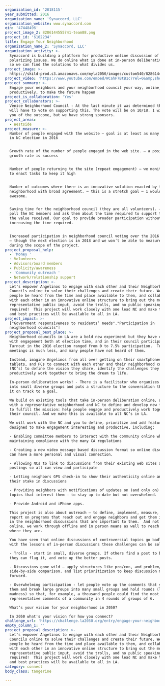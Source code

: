 ```yaml
---
organization_id: '2018115'
year_submitted: 2016
organization_name: 'Synaccord, LLC'
organization_website: www.synaccord.com
ein: '47448496'
project_image_2: 8286144555741-team88.png
project_id: '6102234'
title: Engage Your Neighborhood
organization_name_2: 'Synaccord, LLC'
organization_activity: >-
  Synaccord is building a platform for productive online discussion of 
  polarizing issues. We do online what is done at in-person deliberative events
  so we can find the solutions to what divides us.
project_image: >-
  https://skild-prod.s3.amazonaws.com/myla2050/images/custom540/8286144555741-team88.png
project_video: 'https://www.youtube.com/embed/WCahF7BtB1c?rel=0&amp;showinfo=0'
project_summary: >-
  Engage your neighbors and your neighborhood council your way, online,
  productively, to make the future happen
project_is_collaboration: 'Yes'
project_collaborators: >-
  Venice Neighborhood Council - At the last minute it was determined that the NC
  will have to vote on supporting this. The vote will be on 10/18. I will notify
  you of the outcome, but we have strong sponsors.
project_areas:
  - Westside
project_measure: >-
  Number of people engaged with the website – goal is at least as many as voted
  in NC election in 2016 


  Growth rate of the number of people engaged in the web site. – a positive
  growth rate is success


  Number of people returning to the site (repeat engagement) – we monitor this
  to enact tasks to keep it high


  Number of outcomes where there is an innovative solution enacted by the
  neighborhood with broad agreement. – this is a stretch goal – 1 would be
  awesome.


  Saving time for the neighborhood council (they are all volunteers). – We will
  poll the NC members and ask them about the time required to support this and
  the value received. Our goal to provide broader participation without
  increasing the time required. 


  Increased participation in neighborhood council voting over the 2016 election
  – though the next election is in 2018 and we won’t be able to measure this
  during the scope of the project.
project_proposal_help:
  - 'Money '
  - Volunteers
  - Advisors/board members
  - Publicity/awareness
  - 'Community outreach '
  - Network/relationship support
project_description: >-
  Let's empower Angelinos to engage with each other and their Neighborhood
  Councils online to solve their challenges and create their future. We’ll let
  people be heard from the time and place available to them, and collaborate
  with each other in an innovative online structure to bring out the most
  representative public input, avoid the trolls, and no public speaking
  required!  This project will work closely with one lead NC and make the tools
  and best practices will be available to all in LA.
project_impact: >-
  ["Government responsiveness to residents’ needs","Participation in
  neighborhood councils"]
project_proposal_best_place: >-
  Neighborhood councils in LA are a bold new experiment but they have challenges
  with engagement both at election time, and in their council participation. 
  Turnout in the 2016 election ranged from 0 to 7.5% participation.  Turnout at
  meetings is much less, and many people have not heard of them.

  Instead, imagine Angelinos from all over getting on their smartphones,
  tablets, and PCs to connect with each other and their neighborhood councils
  (NC’s) to define the vision they share, identify the challenges they face, and
  productively work together to bring the dream to life.

  In-person deliberation works! - There is a facilitator who organizes people
  into small diverse groups and puts a structure to the conversation that keeps
  it on track to a goal. 

  We build on existing tools that take in-person deliberation online, and work
  with a representative neighborhood and NC to define and develop new features
  to fulfill the mission: help people engage and productively work together with
  their council. And we make this is available to all NC’s in LA.

  We will work with the NC and you to define, prioritize and add features
  designed to make engagement interesting and productive, including:

  - Enabling committee members to interact with the community online while
  maintaining compliance with the many CA regulations

  - Creating a new video message based discussion format so online discussions
  can have a more personal and visual connection.

  - Allowing NCs to link to discussions from their existing web sites and
  postings so all can view and participate

  - Letting neighbors GPS check-in to show their authenticity online and share
  their stake in discussions

  - Providing neighbors with notifications of updates on (and only on) the
  topics that interest them – to stay up to date but not overwhelmed.

  - Provide Android and iPhone apps.

  This project is also about outreach – to define, implement, measure, and
  report on programs that reach out and engage neighbors and get them involved
  in the neighborhood discussions that are important to them.  And not just
  online, we work through offline and in person means as well to reach people
  where they are.

  You have seen that online discussions of controversial topics go badly. But
  with the lessons of in-person discussions these challenges can be solved:

  - Trolls - start in small, diverse groups. If others find a post to be uncivil
  they can flag it, and vote up the better posts.

  - Discussions gone wild – apply structures like pro/con, and problem/solution,
  side-by-side comparison, and list prioritization to keep discussion moving
  forward.

  - Overwhelming participation - let people vote up the comments that speak for
  them and break large groups into many small groups and hold rounds (like march
  madness) so that, for example, a thousand people could find the most
  representative comments of a community in 4 rounds of groups of 6.

  What’s your vision for your neighborhood in 2050?

  In 2050 what's your vision for how you connect?
challenge_url: 'https://challenge.la2050.org/entry/engage-your-neighborhood'
empty_column_1: ''
project_proposal_description: >-
  Let's empower Angelinos to engage with each other and their Neighborhood
  Councils online to solve their challenges and create their future. We’ll let
  people be heard from the time and place available to them, and collaborate
  with each other in an innovative online structure to bring out the most
  representative public input, avoid the trolls, and no public speaking
  required!  This project will work closely with one lead NC and make the tools
  and best practices will be available to all in LA.
category: connect
body_class: tangerine

---
```

